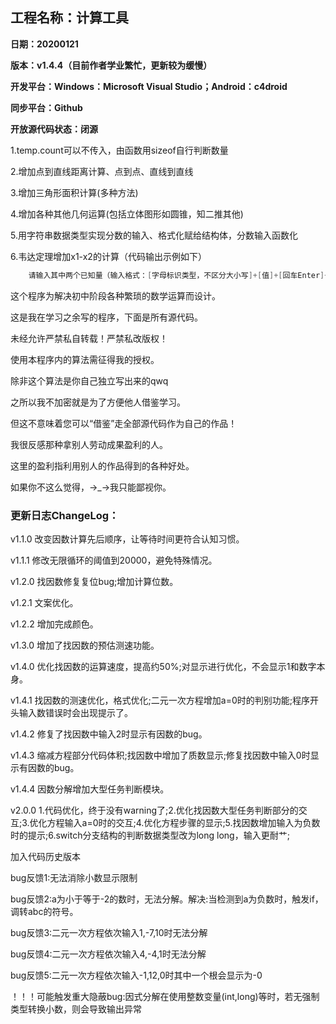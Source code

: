 ## **工程名称：计算工具**

**日期：20200121**

**版本：v1.4.4（目前作者学业繁忙，更新较为缓慢）**

**开发平台：Windows：Microsoft Visual Studio；Android：c4droid**

**同步平台：Github**

**开放源代码状态：闭源**

1.temp.count可以不传入，由函数用sizeof自行判断数量

2.增加点到直线距离计算、点到点、直线到直线

3.增加三角形面积计算(多种方法)

4.增加各种其他几何运算(包括立体图形如圆锥，知二推其他)

5.用字符串数据类型实现分数的输入、格式化赋给结构体，分数输入函数化

6.韦达定理增加x1-x2的计算（代码输出示例如下）
```c++
    请输入其中两个已知量（输入格式：[字母标识类型，不区分大小写]+[值]+[回车Enter]+[字母标识类型，不区分大小写]+[值]+[回车Enter]（L：母线长；H：圆锥的高；D：底面周长；S：侧面展开面积；A：侧面展开扇形圆心角度数；R：底面半径）
```

这个程序为解决初中阶段各种繁琐的数学运算而设计。

这是我在学习之余写的程序，下面是所有源代码。

未经允许严禁私自转载！严禁私改版权！

使用本程序内的算法需征得我的授权。

除非这个算法是你自己独立写出来的qwq

之所以我不加密就是为了方便他人借鉴学习。

但这不意味着您可以“借鉴”走全部源代码作为自己的作品！

我很反感那种拿别人劳动成果盈利的人。

这里的盈利指利用别人的作品得到的各种好处。

如果你不这么觉得，→_→我只能鄙视你。

### **更新日志ChangeLog：**
v1.1.0 改变因数计算先后顺序，让等待时间更符合认知习惯。

v1.1.1 修改无限循环的阈值到20000，避免特殊情况。

v1.2.0 找因数修复复位bug;增加计算位数。

v1.2.1 文案优化。

v1.2.2 增加完成颜色。

v1.3.0 增加了找因数的预估测速功能。

v1.4.0 优化找因数的运算速度，提高约50%;对显示进行优化，不会显示1和数字本身。

v1.4.1 找因数的测速优化，格式优化;二元一次方程增加a=0时的判别功能;程序开头输入数错误时会出现提示了。

v1.4.2 修复了找因数中输入2时显示有因数的bug。

v1.4.3 缩减方程部分代码体积;找因数中增加了质数显示;修复找因数中输入0时显示有因数的bug。

v1.4.4 因数分解增加大型任务判断模块。

v2.0.0 1.代码优化，终于没有warning了;2.优化找因数大型任务判断部分的交互;3.优化方程输入a=0时的交互;4.优化方程步骤的显示;5.找因数增加输入为负数时的提示;6.switch分支结构的判断数据类型改为long long，输入更耐艹;

加入代码历史版本


bug反馈1:无法消除小数显示限制

bug反馈2:a为小于等于-2的数时，无法分解。解决:当检测到a为负数时，触发if，调转abc的符号。

bug反馈3:二元一次方程依次输入1,-7,10时无法分解

bug反馈4:二元一次方程依次输入4,-4,1时无法分解

bug反馈5:二元一次方程依次输入-1,12,0时其中一个根会显示为-0

！！！可能触发重大隐蔽bug:因式分解在使用整数变量(int,long)等时，若无强制类型转换小数，则会导致输出异常
